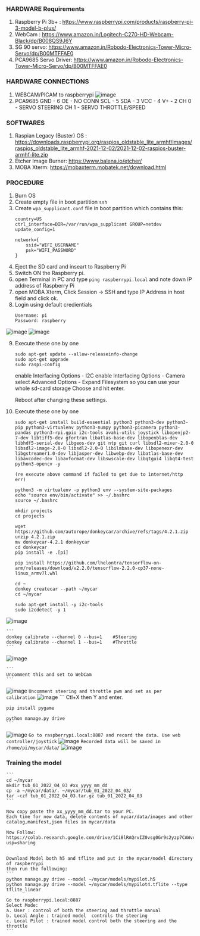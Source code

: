 ### HARDWARE Requirements
1. Raspberry Pi 3b+ : https://www.raspberrypi.com/products/raspberry-pi-3-model-b-plus/
2. WebCam : https://www.amazon.in/Logitech-C270-HD-Webcam-Black/dp/B008QS9J6Y
3. SG 90 servo: https://www.amazon.in/Robodo-Electronics-Tower-Micro-Servo/dp/B00MTFFAE0
4. PCA9685 Servo Driver: https://www.amazon.in/Robodo-Electronics-Tower-Micro-Servo/dp/B00MTFFAE0

### HARDWARE CONNECTIONS
1. WEBCAM/PICAM to raspberrypi
![image](https://user-images.githubusercontent.com/44223447/161432396-7937b7c2-b791-49eb-937e-7802ad41a61e.png)
3. PCA9685
    GND - 6
    OE - NO CONN
    SCL - 5
    SDA - 3
    VCC - 4
    V+ - 2
    CH 0 - SERVO STEERING
    CH 1 - SERVO THROTTLE/SPEED


### SOFTWARES
1. Raspian Legacy (Buster) OS : https://downloads.raspberrypi.org/raspios_oldstable_lite_armhf/images/raspios_oldstable_lite_armhf-2021-12-02/2021-12-02-raspios-buster-armhf-lite.zip
2. Etcher Image Burner: https://www.balena.io/etcher/
3. MOBA Xterm: https://mobaxterm.mobatek.net/download.html

### PROCEDURE
1. Burn OS
2. Create empty file in boot partition ```ssh```
3. Create ```wpa_supplicant.conf``` file in boot partition
    which contains this:
    ```
    country=US
    ctrl_interface=DIR=/var/run/wpa_supplicant GROUP=netdev
    update_config=1

    network={
        ssid="WIFI_USERNAME"
        psk="WIFI_PASSWORD"
    }

    ```
4. Eject the SD card and inseart to Raspberry Pi
5. Switch ON the Raspberry pi.
6. open Terminal in PC and type ```ping raspberrypi.local``` and note down IP address of Raspberry Pi
7. open MOBA Xterm, Click Session -> SSH and type IP Address in host field and click ok.
8. Login using default credientials 
    ```
    Username: pi
    Password: raspberry
    ```
![image](https://user-images.githubusercontent.com/44223447/161415770-649f5abc-bbbb-48a8-b24c-1fe62f31c9d2.png)
![image](https://user-images.githubusercontent.com/44223447/161415793-58e1c816-725f-4afc-abf2-6e27f9cc50a3.png)

9. Execute these one by one
    ```
    sudo apt-get update --allow-releaseinfo-change
    sudo apt-get upgrade
    sudo raspi-config
    ```
    
    enable Interfacing Options - I2C
    enable Interfacing Options - Camera
    select Advanced Options - Expand Filesystem so you can use your whole sd-card storage
    Choose <Finish> and hit enter.

    Reboot after changing these settings.
    
10. Execute these one by one
    ```
    sudo apt-get install build-essential python3 python3-dev python3-pip python3-virtualenv python3-numpy python3-picamera python3-pandas python3-rpi.gpio i2c-tools avahi-utils joystick libopenjp2-7-dev libtiff5-dev gfortran libatlas-base-dev libopenblas-dev libhdf5-serial-dev libgeos-dev git ntp git curl libsdl2-mixer-2.0-0 libsdl2-image-2.0-0 libsdl2-2.0-0 libilmbase-dev libopenexr-dev libgstreamer1.0-dev libjasper-dev libwebp-dev libatlas-base-dev libavcodec-dev libavformat-dev libswscale-dev libqtgui4 libqt4-test python3-opencv -y
    
    (re execute above command if failed to get due to internet/http err)
    
    python3 -m virtualenv -p python3 env --system-site-packages
    echo "source env/bin/activate" >> ~/.bashrc
    source ~/.bashrc
    
    mkdir projects
    cd projects
    
    wget https://github.com/autorope/donkeycar/archive/refs/tags/4.2.1.zip
    unzip 4.2.1.zip
    mv donkeycar-4.2.1 donkeycar
    cd donkeycar
    pip install -e .[pi]
    
    pip install https://github.com/lhelontra/tensorflow-on-arm/releases/download/v2.2.0/tensorflow-2.2.0-cp37-none-linux_armv7l.whl
    
    cd ~
    donkey createcar --path ~/mycar
    cd ~/mycar
    
    sudo apt-get install -y i2c-tools
    sudo i2cdetect -y 1
    ```
![image](https://user-images.githubusercontent.com/44223447/161426378-721dc0a0-ca2e-4b0b-b8e7-2afa80722deb.png)

    ```
    donkey calibrate --channel 0 --bus=1    #Steering
    donkey calibrate --channel 1 --bus=1    #Throttle
    ```
![image](https://user-images.githubusercontent.com/44223447/161426432-8d4de459-f748-4d1e-ace5-4062c487a78f.png)

    ```
    Uncomment this and set to WebCam
    ```
![image](https://user-images.githubusercontent.com/44223447/161426580-ed4786e2-444d-426f-b6d3-cc2269dfdde7.png)
    ```
    Uncomment steering and throttle pwm and set as per calibration
    ```
![image](https://user-images.githubusercontent.com/44223447/161426602-d8f4fbf6-0e14-46b3-a229-44f5dab6ef65.png)
    ```
    Ctl+X then Y and enter.
    
    pip install pygame
     
    python manage.py drive
    ```
![image](https://user-images.githubusercontent.com/44223447/161426697-faa21afe-bb73-4cae-af56-18cc5e8e30d6.png)
    ```
    Go to raspberrypi.local:8887 and record the data. Use web controller/joystick
    ```
![image](https://user-images.githubusercontent.com/44223447/161426761-c7e83fd8-bdb9-429c-b844-32abaef39358.png)
    ```
    Recorded data will be saved in /home/pi/mycar/data/
    ```
![image](https://user-images.githubusercontent.com/44223447/161426843-0884dee0-5d7a-470a-9b9c-d60a46ffa1ad.png)

    
### Training the model
    ```
    cd ~/mycar
    mkdir tub_01_2022_04_03 #xx_yyyy_mm_dd
    cp -a ~/mycar/data/. ~/mycar/tub_01_2022_04_03/
    tar -czf tub_01_2022_04_03.tar.gz tub_01_2022_04_03
    ```
    
    Now copy paste the xx_yyyy_mm_dd.tar to your PC.
    Each time for new data, delete contents of mycar/data/images and other catalog,manifest,json files in mycar/data
    
    Now Follow:
    https://colab.research.google.com/drive/1Ci8lRAQrvIZ0vsg0Gr9s2yzp7CAWvcNy?usp=sharing
    
    
    Download Model both h5 and tflite and put in the mycar/model directory of raspberrypi
    then run the following:
    ```
    python manage.py drive --model ~/mycar/models/mypilot.h5
    python manage.py drive --model ~/mycar/models/mypilot4.tflite --type tflite_linear

    Go to raspberrypi.local:8887
    Select Mode:
    a. User : control of both the steering and throttle manual
    b. Local Angle : trained model  controls the steering
    c. Local Pilot : trained model control both the steering and the throttle
    ```
    

